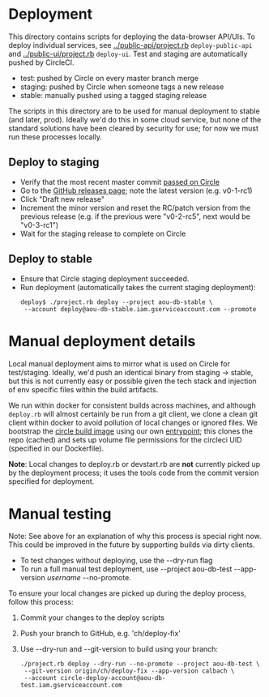 # Deployment

This directory contains scripts for deploying the data-browser API/UIs. To deploy
individual services, see [../public-api/project.rb](../public-api/project.rb) `deploy-public-api` 
and [../public-ui/project.rb](../public-ui/project.rb) `deploy-ui`. Test
and staging are automatically pushed by CircleCI.

-  test: pushed by Circle on every master branch merge
-  staging: pushed by Circle when someone tags a new release
-  stable: manually pushed using a tagged staging release

The scripts in this directory are to be used for manual deployment to stable
(and later, prod). Ideally we'd do this in some cloud service, but none of the
standard solutions have been cleared by security for use; for now we must run
these processes locally.

## Deploy to staging

-  Verify that the most recent master commit [passed on Circle](https://circleci.com/gh/all-of-us/workflows/data-browser/tree/master)
-  Go to the [GitHub releases page](https://github.com/all-of-us/data-browser/releases);
   note the latest version (e.g. v0-1-rc1)
-  Click "Draft new release"
-  Increment the minor version and reset the RC/patch version from the previous
   release (e.g. if the previous were "v0-2-rc5", next would be "v0-3-rc1")
-  Wait for the staging release to complete on Circle

## Deploy to stable

-  Ensure that Circle staging deployment succeeded.
-  Run deployment (automatically takes the current staging deployment):
   ```
   deploy$ ./project.rb deploy --project aou-db-stable \
    --account deploy@aou-db-stable.iam.gserviceaccount.com --promote
   ```

# Manual deployment details

Local manual deployment aims to mirror what is used on Circle for test/staging.
Ideally, we'd push an identical binary from staging -> stable, but this is not
currently easy or possible given the tech stack and injection of env specific
files within the build artifacts.

We run within docker for consistent builds across machines, and although
`deploy.rb` will almost certainly be run from a git client, we clone a clean
git client within docker to avoid pollution of local changes or ignored files.
We bootstrap the [circle build image](../ci/Dockerfile.circle_build) using our
own [entrypoint](./bootstrap-docker.sh); this clones the repo (cached) and sets
up volume file permissions for the circleci UID (specified in our Dockerfile).

**Note**: Local changes to deploy.rb or devstart.rb are **not** currently picked
up by the deployment process; it uses the tools code from the commit version
specified for deployment.

# Manual testing

Note: See above for an explanation of why this process is special right now.
This could be improved in the future by supporting builds via dirty clients.

-  To test changes without deploying, use the --dry-run flag
-  To run a full manual test deployment, use --project aou-db-test --app-version *username* --no-promote.

To ensure your local changes are picked up during the deploy process, follow
this process:

1.  Commit your changes to the deploy scripts
1.  Push your branch to GitHub, e.g. 'ch/deploy-fix'
1.  Use --dry-run and --git-version to build using your branch:

    ```
    ./project.rb deploy --dry-run --no-promote --project aou-db-test \
     --git-version origin/ch/deploy-fix --app-version calbach \
     --account circle-deploy-account@aou-db-test.iam.gserviceaccount.com
    ```